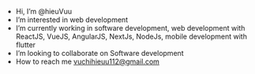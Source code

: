- Hi, I’m @hieuVuu
- I’m interested in web development
- I’m currently working in software development, web development with ReactJS, VueJS, AngularJS, NextJs, NodeJs, mobile development with flutter
- I’m looking to collaborate on Software development
- How to reach me vuchihieuu112@gmail.com 

<!---
hieuVuu/hieuVuu is a ✨ special ✨ repository because its `README.md` (this file) appears on your GitHub profile.
You can click the Preview link to take a look at your changes.
--->
